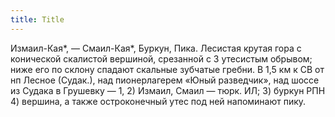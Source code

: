 ```yaml
---
title: Title
---
```


Измаил-Кая*, — Смаил-Кая*, Буркун, Пика. Лесистая крутая гора с конической
скалистой вершиной, срезанной с З утесистым обрывом; ниже его по склону спадают
скальные зубчатые гребни. В 1,5 км к СВ от нп Лесное (Судак.), над пионерлагерем
«Юный разведчик», над шоссе из Судака в Грушевку — 1, 2) Измаил, Смаил — тюрк.
ИЛ; 3) буркун РПН 4) вершина, а также остроконечный утес под ней напоминают
пику.
